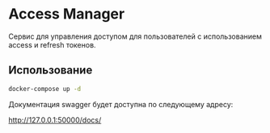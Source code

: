 # Access Manager

Сервис для управления доступом для пользователей с использованием access и refresh токенов.

## Использование

```sh
docker-compose up -d
```

Документация swagger будет доступна по следующему адресу:

http://127.0.0.1:50000/docs/